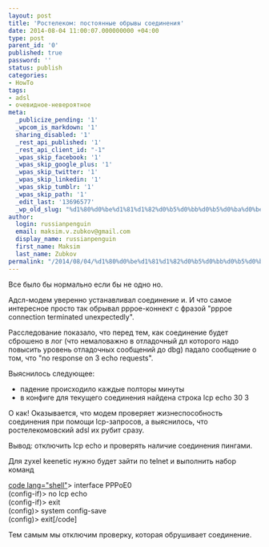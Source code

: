 ```yaml
---
layout: post
title: 'Ростелеком: постоянные обрывы соединения'
date: 2014-08-04 11:00:07.000000000 +04:00
type: post
parent_id: '0'
published: true
password: ''
status: publish
categories:
- HowTo
tags:
- adsl
- очевидное-невероятное
meta:
  _publicize_pending: '1'
  _wpcom_is_markdown: '1'
  sharing_disabled: '1'
  _rest_api_published: '1'
  _rest_api_client_id: "-1"
  _wpas_skip_facebook: '1'
  _wpas_skip_google_plus: '1'
  _wpas_skip_twitter: '1'
  _wpas_skip_linkedin: '1'
  _wpas_skip_tumblr: '1'
  _wpas_skip_path: '1'
  _edit_last: '13696577'
  _wp_old_slug: "%d1%80%d0%be%d1%81%d1%82%d0%b5%d0%bb%d0%b5%d0%ba%d0%be%d0%bc-%d0%bf%d0%be%d1%81%d1%82%d0%be%d1%8f%d0%bd%d0%bd%d1%8b%d0%b5-%d0%be%d0%b1%d1%80%d1%8b%d0%b2%d1%8b-%d1%81%d0%be%d0%b5%d0%b4%d0%b8%d0%bd"
author:
  login: russianpenguin
  email: maksim.v.zubkov@gmail.com
  display_name: russianpenguin
  first_name: Maksim
  last_name: Zubkov
permalink: "/2014/08/04/%d1%80%d0%be%d1%81%d1%82%d0%b5%d0%bb%d0%b5%d0%ba%d0%be%d0%bc-adsl-%d0%bf%d0%be%d1%81%d1%82%d0%be%d1%8f%d0%bd%d0%bd%d1%8b%d0%b5-%d0%be%d0%b1%d1%80%d1%8b%d0%b2%d1%8b/"
---
```

Все было бы нормально если бы не одно но.

Адсл-модем уверенно устанавливал соединение и. И что самое интересное просто так обрывал pppoe-коннект с фразой "pppoe connection terminated unexpectedly".

Расследование показало, что перед тем, как соединение будет сброшено в лог (что немаловажно в отладочный дл которого надо повысить уровень отладочных сообщений до dbg) падало сообщение о том, что "no response on 3 echo requests".

Выяснилось следующее:

- падение происходило каждые полторы минуты
- в конфиге для текущего соединения найдена строка lcp echo 30 3

О как! Оказывается, что модем проверяет жизнеспособность соединения при помощи lcp-запросов, а выяснилось, что ростелекомовский adsl их рубит сразу.

Вывод: отключить lcp echo и проверять наличие соединения пингами.

Для zyxel keenetic нужно будет зайти по telnet и выполнить набор команд

[code lang="shell"](config)\> interface PPPoE0  
(config-if)\> no lcp echo  
(config-if)\> exit  
(config)\> system config-save  
(config)\> exit[/code]

Тем самым мы отключим проверку, которая обрушивает соединение.

